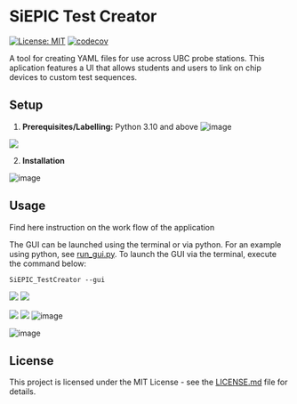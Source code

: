 # SiEPIC Test Creator

[![License: MIT](https://img.shields.io/badge/License-MIT-yellow.svg)](https://opensource.org/licenses/MIT)
[![codecov](https://codecov.io/gh/SiEPIC/SiEPIC_testcreator/graph/badge.svg?token=8gQqPJ2Vfx)](https://codecov.io/gh/SiEPIC/SiEPIC_testcreator)

A tool for creating YAML files for use across UBC probe stations. This aplication features a UI that allows students and users to link on chip devices to custom test sequences.

## Setup

1. **Prerequisites/Labelling:** Python 3.10 and above
![image](https://github.com/PetervandenDoel/SiEPIC_testcreator/assets/73015873/12854132-ae9a-4b37-8059-e10656113491)



![](readme_images/electrical_labels.png)
  
2. **Installation**

![image](https://github.com/PetervandenDoel/SiEPIC_testcreator/assets/73015873/381ae711-785b-4e66-b2dd-03c5bfe6c2e6)


## Usage

Find here instruction on the work flow of the application

The GUI can be launched using the terminal or via python. For an example using python, see [run_gui.py](example/run_gui.py). To launch the GUI via the terminal, execute the command below:
```
SiEPIC_TestCreator --gui
```


![](readme_images/example_load.png)
![](readme_images/extractcoordlabels.png)

![](readme_images/upload_file.png)
![](readme_images/create_sequences.png)
![image](https://github.com/PetervandenDoel/SiEPIC_testcreator/assets/73015873/a67420ec-2395-4cd2-9aec-26c3e7694928)



![image](https://github.com/PetervandenDoel/SiEPIC_testcreator/assets/73015873/406d5bde-5b99-4e24-be7b-ed83b0c7522f)


## License

This project is licensed under the MIT License - see the [LICENSE.md](LICENSE.md) file for details.
